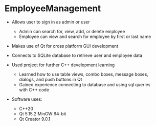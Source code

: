 # EmployeeManagement

- Allows user to sign in as admin or user
  - Admin can search for, view, add, or delete employee
  - Employee can view and search for employee by first or last name
- Makes use of Qt for cross platform GUI development
- Connects to SQLite database to retrieve user and employee data
- Used project for further C++ development learning
  - Learned how to use table views, combo boxes, message boxes, dialogs, and push buttons in Qt
  - Gained experience connecting to database and using sql queries with C++ code
  
- Software uses:
  - C++20
  - Qt 5.15.2 MinGW 64-bit
  - Qt Creator 9.0.1
